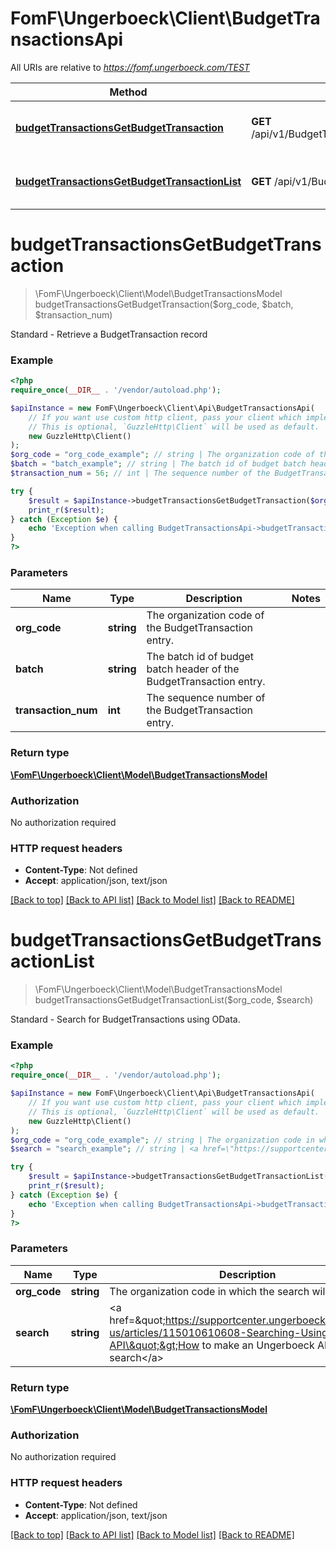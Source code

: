 # FomF\Ungerboeck\Client\BudgetTransactionsApi

All URIs are relative to *https://fomf.ungerboeck.com/TEST*

Method | HTTP request | Description
------------- | ------------- | -------------
[**budgetTransactionsGetBudgetTransaction**](BudgetTransactionsApi.md#budgetTransactionsGetBudgetTransaction) | **GET** /api/v1/BudgetTransactions/{OrgCode}/{Batch}/{TransactionNum} | Standard - Retrieve a BudgetTransaction record
[**budgetTransactionsGetBudgetTransactionList**](BudgetTransactionsApi.md#budgetTransactionsGetBudgetTransactionList) | **GET** /api/v1/BudgetTransactions/{OrgCode} | Standard - Search for BudgetTransactions using OData.


# **budgetTransactionsGetBudgetTransaction**
> \FomF\Ungerboeck\Client\Model\BudgetTransactionsModel budgetTransactionsGetBudgetTransaction($org_code, $batch, $transaction_num)

Standard - Retrieve a BudgetTransaction record

### Example
```php
<?php
require_once(__DIR__ . '/vendor/autoload.php');

$apiInstance = new FomF\Ungerboeck\Client\Api\BudgetTransactionsApi(
    // If you want use custom http client, pass your client which implements `GuzzleHttp\ClientInterface`.
    // This is optional, `GuzzleHttp\Client` will be used as default.
    new GuzzleHttp\Client()
);
$org_code = "org_code_example"; // string | The organization code of the BudgetTransaction entry.
$batch = "batch_example"; // string | The batch id of budget batch header of the BudgetTransaction entry.
$transaction_num = 56; // int | The sequence number of the BudgetTransaction entry.

try {
    $result = $apiInstance->budgetTransactionsGetBudgetTransaction($org_code, $batch, $transaction_num);
    print_r($result);
} catch (Exception $e) {
    echo 'Exception when calling BudgetTransactionsApi->budgetTransactionsGetBudgetTransaction: ', $e->getMessage(), PHP_EOL;
}
?>
```

### Parameters

Name | Type | Description  | Notes
------------- | ------------- | ------------- | -------------
 **org_code** | **string**| The organization code of the BudgetTransaction entry. |
 **batch** | **string**| The batch id of budget batch header of the BudgetTransaction entry. |
 **transaction_num** | **int**| The sequence number of the BudgetTransaction entry. |

### Return type

[**\FomF\Ungerboeck\Client\Model\BudgetTransactionsModel**](../Model/BudgetTransactionsModel.md)

### Authorization

No authorization required

### HTTP request headers

 - **Content-Type**: Not defined
 - **Accept**: application/json, text/json

[[Back to top]](#) [[Back to API list]](../../README.md#documentation-for-api-endpoints) [[Back to Model list]](../../README.md#documentation-for-models) [[Back to README]](../../README.md)

# **budgetTransactionsGetBudgetTransactionList**
> \FomF\Ungerboeck\Client\Model\BudgetTransactionsModel budgetTransactionsGetBudgetTransactionList($org_code, $search)

Standard - Search for BudgetTransactions using OData.

### Example
```php
<?php
require_once(__DIR__ . '/vendor/autoload.php');

$apiInstance = new FomF\Ungerboeck\Client\Api\BudgetTransactionsApi(
    // If you want use custom http client, pass your client which implements `GuzzleHttp\ClientInterface`.
    // This is optional, `GuzzleHttp\Client` will be used as default.
    new GuzzleHttp\Client()
);
$org_code = "org_code_example"; // string | The organization code in which the search will take place
$search = "search_example"; // string | <a href=\"https://supportcenter.ungerboeck.com/hc/en-us/articles/115010610608-Searching-Using-the-API\">How to make an Ungerboeck API search</a>

try {
    $result = $apiInstance->budgetTransactionsGetBudgetTransactionList($org_code, $search);
    print_r($result);
} catch (Exception $e) {
    echo 'Exception when calling BudgetTransactionsApi->budgetTransactionsGetBudgetTransactionList: ', $e->getMessage(), PHP_EOL;
}
?>
```

### Parameters

Name | Type | Description  | Notes
------------- | ------------- | ------------- | -------------
 **org_code** | **string**| The organization code in which the search will take place |
 **search** | **string**| &lt;a href&#x3D;\&quot;https://supportcenter.ungerboeck.com/hc/en-us/articles/115010610608-Searching-Using-the-API\&quot;&gt;How to make an Ungerboeck API search&lt;/a&gt; |

### Return type

[**\FomF\Ungerboeck\Client\Model\BudgetTransactionsModel**](../Model/BudgetTransactionsModel.md)

### Authorization

No authorization required

### HTTP request headers

 - **Content-Type**: Not defined
 - **Accept**: application/json, text/json

[[Back to top]](#) [[Back to API list]](../../README.md#documentation-for-api-endpoints) [[Back to Model list]](../../README.md#documentation-for-models) [[Back to README]](../../README.md)


